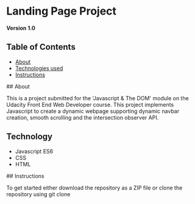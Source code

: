 # Landing Page Project

**Version 1.0**
## Table of Contents

* [About](#about)
* [Technologies used](#technology)
* [Instructions](#instructions)

<a name="about">
## About

This is a project submitted for the 'Javascript & The DOM' module on the Udacity Front End Web Developer course. This project implements Javascript to create a dynamic webpage supporting dynamic navbar creation, smooth scrolling and the intersection observer API.
<a name="technology">
## Technology
* Javascript ES6
* CSS
* HTML
<a name="instructions">
## Instructions

To get started either download the repository as a ZIP file or clone the repository using git clone 
